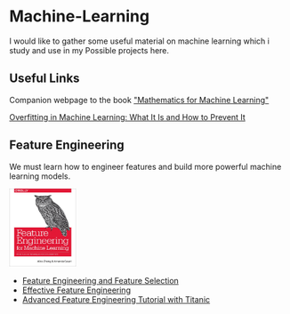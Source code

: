 # Machine-Learning
I would like to gather some useful material on machine learning which i study and use in my Possible  projects here.
## Useful Links
Companion webpage to the book <a href="https://mml-book.github.io/"> "Mathematics for Machine Learning" </a>

<a href="https://elitedatascience.com/overfitting-in-machine-learning">Overfitting in Machine Learning: What It Is and How to Prevent It</a>
## Feature Engineering
We must learn how to engineer features and build more powerful machine learning models.

<img src="https://github.com/Erfaan-Rostami/Machine-Learning/blob/master/feature%20engineering.jpg"  title="Feature Engineering for Machine Learning" height="140" width="120" />

- <a href="https://www.kaggle.com/kashnitsky/topic-6-feature-engineering-and-feature-selection">Feature Engineering and Feature Selection</a>
- <a href="https://www.kaggle.com/rejasupotaro/effective-feature-engineering">Effective Feature Engineering</a>
- <a href="https://www.kaggle.com/gunesevitan/advanced-feature-engineering-tutorial-with-titanic">Advanced Feature Engineering Tutorial with Titanic</a>
